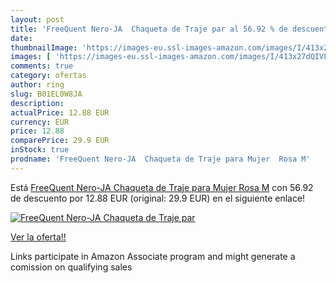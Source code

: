 ```yaml
---
layout: post
title: 'FreeQuent Nero-JA  Chaqueta de Traje par al 56.92 % de descuento'
date: 
thumbnailImage: 'https://images-eu.ssl-images-amazon.com/images/I/413x27dQIVL._SL200_.jpg'
images: [ 'https://images-eu.ssl-images-amazon.com/images/I/413x27dQIVL._SL200_.jpg' ]
comments: true
category: ofertas
author: ring
slug: B01EL0W8JA
description:
actualPrice: 12.88 EUR
currency: EUR
price: 12.88
comparePrice: 29.9 EUR
inStock: true
prodname: 'FreeQuent Nero-JA  Chaqueta de Traje para Mujer  Rosa M'
---
```


Está [FreeQuent Nero-JA  Chaqueta de Traje para Mujer  Rosa M](https://www.amazon.es/dp/B01EL0W8JA/?tag=tolees-21) con 56.92 de descuento por 12.88 EUR (original: 29.9 EUR) en el siguiente enlace!

[![FreeQuent Nero-JA  Chaqueta de Traje par](https://images-eu.ssl-images-amazon.com/images/I/413x27dQIVL._SL200_.jpg)](https://www.amazon.es/dp/B01EL0W8JA/?tag=tolees-21)

[Ver la oferta!!](https://www.amazon.es/dp/B01EL0W8JA/?tag=tolees-21)

Links participate in Amazon Associate program and might generate a comission on qualifying sales


